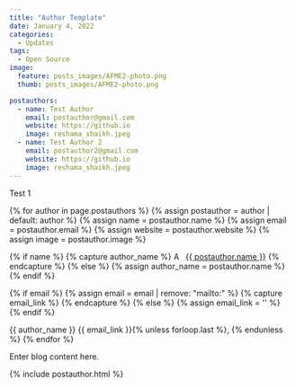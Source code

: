 ```yaml
---
title: "Author Template"
date: January 4, 2022
categories:
  - Updates
tags:
  - Open Source
image:
  feature: posts_images/AFME2-photo.png
  thumb: posts_images/AFME2-photo.png

postauthors:
  - name: Test Author
    email: postauthor@gmail.com
    website: https://github.io
    image: reshama_shaikh.jpeg
  - name: Test Author 2
    email: postauthor2@gmail.com
    website: https://github.io
    image: reshama_shaikh.jpeg
---
```



<p> Test 1 </p>

<html>
{% for author in page.postauthors %}
{% assign postauthor = author | default: author %}
  {% assign name = postauthor.name %}
  {% assign email = postauthor.email %}
  {% assign website = postauthor.website %}
  {% assign image = postauthor.image %}

  {% if name %}
    {% capture author_name %}
      <a itemprop="sameAs" content="{{ postauthor.website }}" href="{{ postauthor.website }}" rel="me noopener noreferrer" style="vertical-align:top;"><img src="{{ '/assets/images/author_images/ {{ postauthor.image }}' | relative_url }}" style="width:1em;margin-right:.5em;" alt="Author Icon" class="orcid-icon">{{ postauthor.name }}</a>
    {% endcapture %}
  {% else %}
    {% assign author_name = postauthor.name %}
  {% endif %}

  {% if email %}
    {% assign email = email | remove: "mailto:" %}
      {% capture email_link %} 
        <a href="mailto:{{ email }}" title='{{ email }}'><span><i class="elastic-fai fas fa-envelope"></i></span></a>
      {% endcapture %}
  {% else %}
    {% assign email_link = '' %}
  {% endif %}

{{ author_name }} {{ email_link }}{% unless forloop.last %}, {% endunless %}
{% endfor %}
</html>

Enter blog content here.

<div>
{% include postauthor.html %}
</div>

